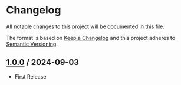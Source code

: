 # Changelog
All notable changes to this project will be documented in this file.

The format is based on [Keep a Changelog](http://keepachangelog.com/en/1.0.0/)
and this project adheres to [Semantic Versioning](http://semver.org/spec/v2.0.0.html).

## [1.0.0] / 2024-09-03
- First Release

[vNext]: ../../compare/1.0.0...HEAD
[1.0.0]: ../../compare/1.0.0
